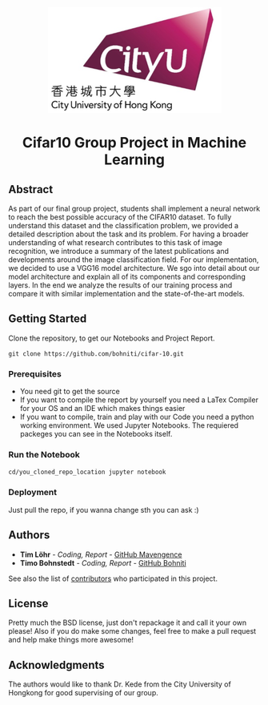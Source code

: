 <div style="border-bottom:none;">
  <div align="center"> 
    <img style="border-bottom:none;" src="https://github.com/Mavengence/Kaggle-Seattle-Airbnb-Analysis/blob/dev/report/photo/0_cityu.png">
    <h1>Cifar10 Group Project in Machine Learning</h1>
  </div>
</div>

## Abstract

As part of our final group project, students shall implement a neural network to reach the best possible accuracy of the CIFAR10 dataset. To fully understand this dataset and the classification problem, we provided a detailed description about the task and its problem. For having a broader understanding of what research contributes to this task of image recognition, we introduce a summary of the latest publications and developments around the image classification field. For our implementation, we decided to use a VGG16 model architecture. We sgo into detail about our model architecture and explain all of its components and corresponding layers. In the end we analyze the results of our training process and compare it with similar implementation and the state-of-the-art models. 

## Getting Started

Clone the repository, to get our Notebooks and Project Report.

```
git clone https://github.com/bohniti/cifar-10.git
```

### Prerequisites

- You need git to get the source
- If you want to compile the report by yourself you need a LaTex Compiler for your OS and an IDE which makes things easier
- If you want to compile, train and play with our Code you need a python working environment. We used Jupyter Notebooks. The requiered packeges you can see in the Notebooks itself.

### Run the Notebook

```
cd/you_cloned_repo_location jupyter notebook
```

### Deployment

Just pull the repo, if you wanna change sth you can ask :)

## Authors

* **Tim Löhr** - *Coding, Report* - [GitHub Mavengence](https://github.com/Mavengence)
* **Timo Bohnstedt** - *Coding, Report* - [GitHub Bohniti](https://github.com/bohniti)



See also the list of [contributors](https://github.com/bohniti/cifar-10/graphs/contributors) who participated in this project.

## License

Pretty much the BSD license, just don't repackage it and call it your own please!
Also if you do make some changes, feel free to make a pull request and help make things more awesome!

## Acknowledgments

The authors would like to thank Dr. Kede from the City University of Hongkong for good supervising of our group. 
